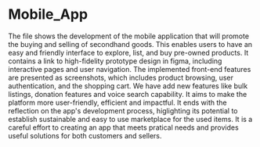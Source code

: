 # Mobile_App
The file shows the development of the mobile application that will promote the buying and selling of secondhand goods. This enables users to have an easy and friendly interface to explore, list, and buy pre-owned products. It contains a link to high-fidelity prototype design in figma, including interactive pages and user navigation. The implemented front-end features are presented as screenshots, which includes product browsing, user authentication, and the shopping cart. We have add new features like bulk listings, donation features and voice search capability. It aims to make the platform more user-friendly, efficient and impactful.
It ends with the reflection on the app's development process, higlighting its potential to establish sustainable and easy to use marketplace for the used items. It is a careful effort to creating an app that meets pratical needs and provides useful solutions for both customers and sellers.
